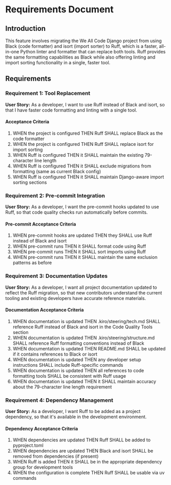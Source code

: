 # Requirements Document

## Introduction

This feature involves migrating the We All Code Django project from using Black (code formatter) and isort (import sorter) to Ruff, which is a faster, all-in-one Python linter and formatter that can replace both tools. Ruff provides the same formatting capabilities as Black while also offering linting and import sorting functionality in a single, faster tool.

## Requirements

### Requirement 1: Tool Replacement

**User Story:** As a developer, I want to use Ruff instead of Black and isort, so that I have faster code formatting and linting with a single tool.

#### Acceptance Criteria

1. WHEN the project is configured THEN Ruff SHALL replace Black as the code formatter
2. WHEN the project is configured THEN Ruff SHALL replace isort for import sorting
3. WHEN Ruff is configured THEN it SHALL maintain the existing 79-character line length
4. WHEN Ruff is configured THEN it SHALL exclude migrations from formatting (same as current Black config)
5. WHEN Ruff is configured THEN it SHALL maintain Django-aware import sorting sections

### Requirement 2: Pre-commit Integration

**User Story:** As a developer, I want the pre-commit hooks updated to use Ruff, so that code quality checks run automatically before commits.

#### Pre-commit Acceptance Criteria

1. WHEN pre-commit hooks are updated THEN they SHALL use Ruff instead of Black and isort
2. WHEN pre-commit runs THEN it SHALL format code using Ruff
3. WHEN pre-commit runs THEN it SHALL sort imports using Ruff
4. WHEN pre-commit runs THEN it SHALL maintain the same exclusion patterns as before

### Requirement 3: Documentation Updates

**User Story:** As a developer, I want all project documentation updated to reflect the Ruff migration, so that new contributors understand the current tooling and existing developers have accurate reference materials.

#### Documentation Acceptance Criteria

1. WHEN documentation is updated THEN .kiro/steering/tech.md SHALL reference Ruff instead of Black and isort in the Code Quality Tools section
2. WHEN documentation is updated THEN .kiro/steering/structure.md SHALL reference Ruff formatting conventions instead of Black
3. WHEN documentation is updated THEN README.md SHALL be updated if it contains references to Black or isort
4. WHEN documentation is updated THEN any developer setup instructions SHALL include Ruff-specific commands
5. WHEN documentation is updated THEN all references to code formatting tools SHALL be consistent with Ruff usage
6. WHEN documentation is updated THEN it SHALL maintain accuracy about the 79-character line length requirement

### Requirement 4: Dependency Management

**User Story:** As a developer, I want Ruff to be added as a project dependency, so that it's available in the development environment.

#### Dependency Acceptance Criteria

1. WHEN dependencies are updated THEN Ruff SHALL be added to pyproject.toml
2. WHEN dependencies are updated THEN Black and isort SHALL be removed from dependencies (if present)
3. WHEN Ruff is added THEN it SHALL be in the appropriate dependency group for development tools
4. WHEN the configuration is complete THEN Ruff SHALL be usable via uv commands
